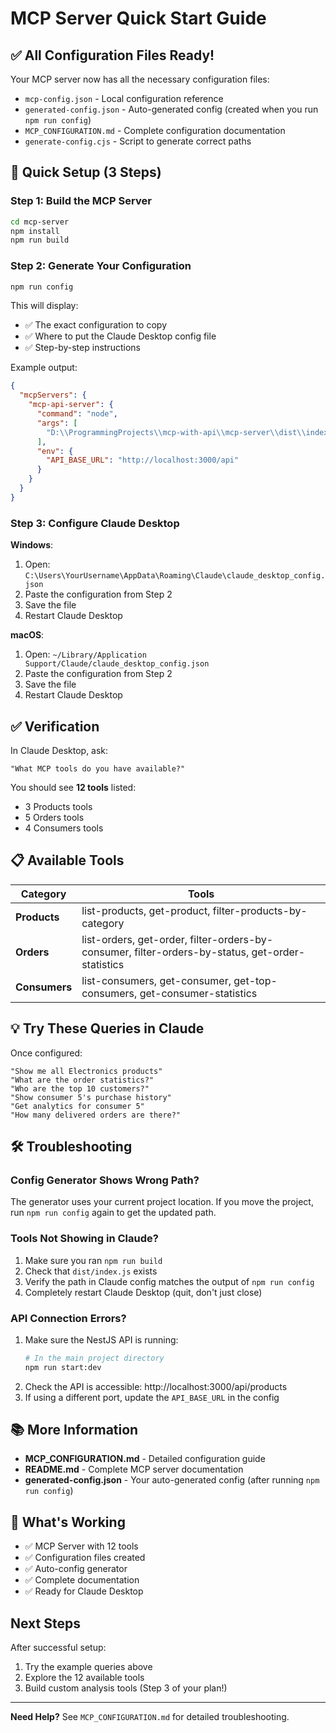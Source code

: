 # MCP Server Quick Start Guide

## ✅ All Configuration Files Ready!

Your MCP server now has all the necessary configuration files:

- `mcp-config.json` - Local configuration reference
- `generated-config.json` - Auto-generated config (created when you run `npm run config`)
- `MCP_CONFIGURATION.md` - Complete configuration documentation
- `generate-config.cjs` - Script to generate correct paths

## 🚀 Quick Setup (3 Steps)

### Step 1: Build the MCP Server

```bash
cd mcp-server
npm install
npm run build
```

### Step 2: Generate Your Configuration

```bash
npm run config
```

This will display:

- ✅ The exact configuration to copy
- ✅ Where to put the Claude Desktop config file
- ✅ Step-by-step instructions

Example output:

```json
{
  "mcpServers": {
    "mcp-api-server": {
      "command": "node",
      "args": [
        "D:\\ProgrammingProjects\\mcp-with-api\\mcp-server\\dist\\index.js"
      ],
      "env": {
        "API_BASE_URL": "http://localhost:3000/api"
      }
    }
  }
}
```

### Step 3: Configure Claude Desktop

**Windows**:

1. Open: `C:\Users\YourUsername\AppData\Roaming\Claude\claude_desktop_config.json`
2. Paste the configuration from Step 2
3. Save the file
4. Restart Claude Desktop

**macOS**:

1. Open: `~/Library/Application Support/Claude/claude_desktop_config.json`
2. Paste the configuration from Step 2
3. Save the file
4. Restart Claude Desktop

## ✅ Verification

In Claude Desktop, ask:

```
"What MCP tools do you have available?"
```

You should see **12 tools** listed:

- 3 Products tools
- 5 Orders tools
- 4 Consumers tools

## 📋 Available Tools

| Category      | Tools                                                                                            |
| ------------- | ------------------------------------------------------------------------------------------------ |
| **Products**  | list-products, get-product, filter-products-by-category                                          |
| **Orders**    | list-orders, get-order, filter-orders-by-consumer, filter-orders-by-status, get-order-statistics |
| **Consumers** | list-consumers, get-consumer, get-top-consumers, get-consumer-statistics                         |

## 💡 Try These Queries in Claude

Once configured:

```
"Show me all Electronics products"
"What are the order statistics?"
"Who are the top 10 customers?"
"Show consumer 5's purchase history"
"Get analytics for consumer 5"
"How many delivered orders are there?"
```

## 🛠️ Troubleshooting

### Config Generator Shows Wrong Path?

The generator uses your current project location. If you move the project, run `npm run config` again to get the updated path.

### Tools Not Showing in Claude?

1. Make sure you ran `npm run build`
2. Check that `dist/index.js` exists
3. Verify the path in Claude config matches the output of `npm run config`
4. Completely restart Claude Desktop (quit, don't just close)

### API Connection Errors?

1. Make sure the NestJS API is running:
   ```bash
   # In the main project directory
   npm run start:dev
   ```
2. Check the API is accessible: http://localhost:3000/api/products
3. If using a different port, update the `API_BASE_URL` in the config

## 📚 More Information

- **MCP_CONFIGURATION.md** - Detailed configuration guide
- **README.md** - Complete MCP server documentation
- **generated-config.json** - Your auto-generated config (after running `npm run config`)

## 🎯 What's Working

- ✅ MCP Server with 12 tools
- ✅ Configuration files created
- ✅ Auto-config generator
- ✅ Complete documentation
- ✅ Ready for Claude Desktop

## Next Steps

After successful setup:

1. Try the example queries above
2. Explore the 12 available tools
3. Build custom analysis tools (Step 3 of your plan!)

---

**Need Help?** See `MCP_CONFIGURATION.md` for detailed troubleshooting.
